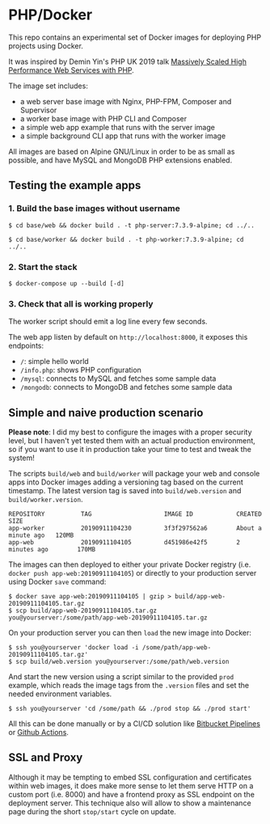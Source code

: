 # PHP/Docker

This repo contains an experimental set of Docker images for deploying PHP projects using Docker.

It was inspired by Demin Yin's PHP UK 2019 talk [Massively Scaled High Performance Web Services with PHP][slides].

The image set includes:

 - a web server base image with Nginx, PHP-FPM, Composer and Supervisor
 - a worker base image with PHP CLI and Composer
 - a simple web app example that runs with the server image
 - a simple background CLI app that runs with the worker image

All images are based on Alpine GNU/Linux in order to be as small as possible, and have MySQL and MongoDB PHP extensions enabled.

## Testing the example apps

### 1. Build the base images without username

```console
$ cd base/web && docker build . -t php-server:7.3.9-alpine; cd ../..
```

```console
$ cd base/worker && docker build . -t php-worker:7.3.9-alpine; cd ../..
```

### 2. Start the stack

```console
$ docker-compose up --build [-d]
```

### 3. Check that all is working properly

The worker script should emit a log line every few seconds.

The web app listen by default on `http://localhost:8000`, it exposes this endpoints:

 - `/`: simple hello world
 - `/info.php`: shows PHP configuration
 - `/mysql`: connects to MySQL and fetches some sample data
 - `/mongodb`: connects to MongoDB and fetches some sample data

## Simple and naive production scenario

**Please note**: I did my best to configure the images with a proper security level, but I haven't yet tested them with an actual production environment, so if you want to use it in production take your time to test and tweak the system!

The scripts `build/web` and `build/worker` will package your web and console apps into Docker images adding a versioning tag based on the current timestamp. The latest version tag is saved into `build/web.version` and `build/worker.version`.

```console
REPOSITORY          TAG                    IMAGE ID            CREATED              SIZE
app-worker          20190911104230         3f3f297562a6        About a minute ago   120MB
app-web             20190911104105         d451986e42f5        2 minutes ago        170MB
```

The images can then deployed to either your private Docker registry (i.e. `docker push app-web:20190911104105`) or directly to your production server using Docker `save` command:

```console
$ docker save app-web:20190911104105 | gzip > build/app-web-20190911104105.tar.gz
$ scp build/app-web-20190911104105.tar.gz you@yourserver:/some/path/app-web-20190911104105.tar.gz
```

On your production server you can then `load` the new image into Docker:

```console
$ ssh you@yourserver 'docker load -i /some/path/app-web-20190911104105.tar.gz'
$ scp build/web.version you@yourserver:/some/path/web.version
```

And start the new version using a script similar to the provided `prod` example, which reads the image tags from the `.version` files and set the needed environment variables.

```console
$ ssh you@yourserver 'cd /some/path && ./prod stop && ./prod start'
```

All this can be done manually or by a CI/CD solution like [Bitbucket Pipelines](https://bitbucket.org/product/features/pipelines) or [Github Actions](https://github.com/features/actions).

## SSL and Proxy

Although it may be tempting to embed SSL configuration and certificates within web images, it does make more sense to let them serve HTTP on a custom port (i.e. 8000) and have a frontend proxy as SSL endpoint on the deployment server. This technique also will allow to show a maintenance page during the short `stop/start` cycle on update.

[slides]: https://joind.in/event/php-uk-conference-2019/massively-scaled-high-performance-web-services-with-php
